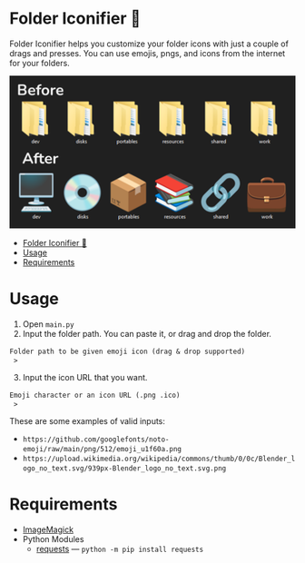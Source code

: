 # Folder Iconifier 🎨

Folder Iconifier helps you customize your folder icons with just a couple of drags and presses. You can use emojis, pngs, and icons from the internet for your folders.

![Before and after of the folders' icons](docs/assets/images/before-after.png)

- [Folder Iconifier 🎨](#folder-iconifier-)
- [Usage](#usage)
- [Requirements](#requirements)

# Usage

1. Open `main.py`
2. Input the folder path. You can paste it, or drag and drop the folder.

```console
Folder path to be given emoji icon (drag & drop supported)
 >
```

3. Input the icon URL that you want.

```console
Emoji character or an icon URL (.png .ico)
 >
```

These are some examples of valid inputs:

- `https://github.com/googlefonts/noto-emoji/raw/main/png/512/emoji_u1f60a.png`
- `https://upload.wikimedia.org/wikipedia/commons/thumb/0/0c/Blender_logo_no_text.svg/939px-Blender_logo_no_text.svg.png`

# Requirements

- [ImageMagick](https://imagemagick.org/script/download.php)
- Python Modules
  - [requests](https://pypi.org/project/requests/) — `python -m pip install requests`
